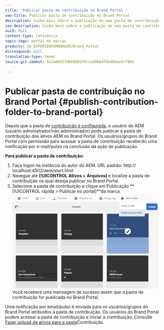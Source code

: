 ```yaml
---
title: 'Publicar pasta de contribuição no Brand Portal '
seo-title: Publicar pasta de contribuição no Brand Portal
description: Saiba mais sobre a publicação de uma pasta de contribuição dos ativos AEM para o Brand Portal no Brand Portal 6.4.5.
seo-description: Saiba mais sobre a publicação de uma pasta de contribuição dos ativos AEM para o Brand Portal no Brand Portal 6.4.5.
uuid: null
content-type: referência
topic-tags: portal de marcas
products: SG_EXPERIENCEMANAGER/Brand_Portal
discoiquuid: null
translation-type: tm+mt
source-git-commit: 413a6bd17d689d0af0cce20bbd7dedb6ae3cf9b5

---
```



# Publicar pasta de contribuição no Brand Portal {#publish-contribution-folder-to-brand-portal}

Depois que a pasta de [contribuição é configurada](brand-portal-configure-contribution-folder-properties.md), o usuário do AEM (usuário administrador/não administrador) pode publicar a pasta de contribuição dos ativos AEM no Brand Portal. Os usuários/grupos do Brand Portal com permissão para acessar a pasta de contribuição receberão uma notificação por e-mail/pulso na conclusão da ação de publicação.

**Para publicar a pasta de contribuição:**

1. Faça logon na instância do autor do AEM.
URL padrão: http:// localhost:4502/aem/start.html
1. Navegue até **[!UICONTROL Ativos &gt; Arquivos]** e localize a pasta de contribuição na qual deseja publicar no Brand Portal.
1. Selecione a pasta de contribuição e clique em Publicação **[!UICONTROL rápida &gt; Publicar no portal]**da marca.
   ![](assets/publish-contribution-folder-to-bp.png)
Você receberá uma mensagem de sucesso assim que a pasta de contribuição for publicada no Brand Portal.

Uma notificação por email/pulso é enviada para os usuários/grupos do Brand Portal atribuídos à pasta de contribuição. Os usuários do Brand Portal podem acessar a pasta de contribuição e iniciar a contribuição. Consulte [Fazer upload de ativos para a pasta](brand-portal-upload-assets-to-contribution-folder.md)Contribuição.